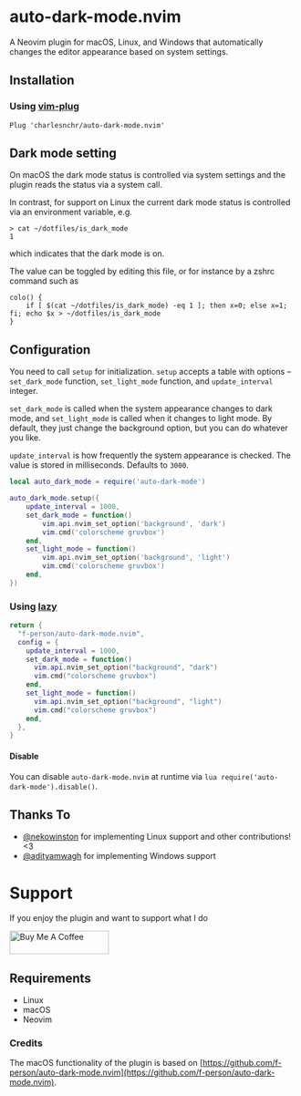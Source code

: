 # auto-dark-mode.nvim
A Neovim plugin for macOS, Linux, and Windows that automatically changes the
editor appearance based on system settings.

## Installation
### Using [vim-plug](https://github.com/junegunn/vim-plug)

```vim
Plug 'charlesnchr/auto-dark-mode.nvim'
```

## Dark mode setting
On macOS the dark mode status is controlled via system settings and the plugin reads the status via a system call.

In contrast, for support on Linux the current dark mode status is controlled via an environment variable, e.g.  

```
> cat ~/dotfiles/is_dark_mode
1
```
which indicates that the dark mode is on.

The value can be toggled by editing this file, or for instance by a zshrc command such as

```
colo() {
    if [ $(cat ~/dotfiles/is_dark_mode) -eq 1 ]; then x=0; else x=1; fi; echo $x > ~/dotfiles/is_dark_mode
}
```



## Configuration
You need to call `setup` for initialization.
`setup` accepts a table with options – `set_dark_mode` function,
`set_light_mode` function, and `update_interval` integer.

`set_dark_mode` is called when the system appearance changes to dark mode, and
`set_light_mode` is called when it changes to light mode.
By default, they just change the background option, but you can do whatever you like.

`update_interval` is how frequently the system appearance is checked.
The value is stored in milliseconds. Defaults to `3000`.

```lua
local auto_dark_mode = require('auto-dark-mode')

auto_dark_mode.setup({
	update_interval = 1000,
	set_dark_mode = function()
		vim.api.nvim_set_option('background', 'dark')
		vim.cmd('colorscheme gruvbox')
	end,
	set_light_mode = function()
		vim.api.nvim_set_option('background', 'light')
		vim.cmd('colorscheme gruvbox')
	end,
})
```

### Using [lazy](https://github.com/folke/lazy.nvim)

```lua
return {
  "f-person/auto-dark-mode.nvim",
  config = {
    update_interval = 1000,
    set_dark_mode = function()
      vim.api.nvim_set_option("background", "dark")
      vim.cmd("colorscheme gruvbox")
    end,
    set_light_mode = function()
      vim.api.nvim_set_option("background", "light")
      vim.cmd("colorscheme gruvbox")
    end,
  },
}
```


#### Disable
You can disable `auto-dark-mode.nvim` at runtime via `lua require('auto-dark-mode').disable()`.

## Thanks To
* [@nekowinston](https://github.com/nekowinston) for implementing Linux support and other contributions! <3
* [@adityamwagh](https://github.com/adityamwagh) for implementing Windows support

# Support
If you enjoy the plugin and want to support what I do

<a href="https://www.buymeacoffee.com/fperson" target="_blank"><img src="https://cdn.buymeacoffee.com/buttons/default-orange.png" alt="Buy Me A Coffee" height="41"  width="174"></a>
## Requirements
* Linux
* macOS
* Neovim


### Credits

The macOS functionality of the plugin is based on [https://github.com/f-person/auto-dark-mode.nvim](https://github.com/f-person/auto-dark-mode.nvim).
